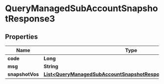 

# QueryManagedSubAccountSnapshotResponse3


## Properties

| Name | Type | Description | Notes |
|------------ | ------------- | ------------- | -------------|
|**code** | **Long** |  |  [optional] |
|**msg** | **String** |  |  [optional] |
|**snapshotVos** | [**List&lt;QueryManagedSubAccountSnapshotResponse3SnapshotVosInner&gt;**](QueryManagedSubAccountSnapshotResponse3SnapshotVosInner.md) |  |  [optional] |



